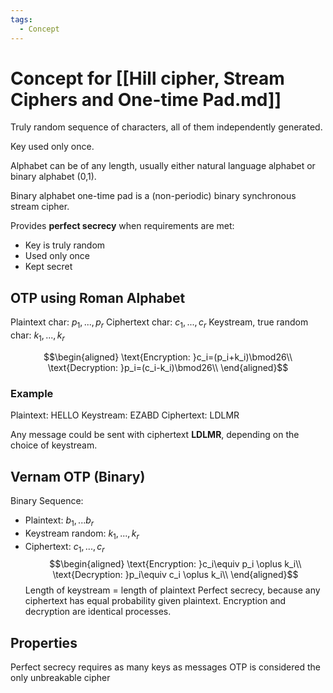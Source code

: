 ```yaml
---
tags:
  - Concept
---
```

# Concept for [[Hill cipher, Stream Ciphers and One-time Pad.md]]

Truly random sequence of characters, all of them independently generated.

Key used only once.

Alphabet can be of any length, usually either natural language alphabet or binary alphabet (0,1).

Binary alphabet one-time pad is a (non-periodic) binary synchronous stream cipher.

Provides **perfect secrecy** when requirements are met:
* Key is truly random
* Used only once
* Kept secret

## OTP using Roman Alphabet

Plaintext char: $p_1,...,p_r$
Ciphertext char: $c_1,...,c_r$
Keystream, true random char: $k_1,...,k_r$

$$\begin{aligned}
\text{Encryption: }c_i=(p_i+k_i)\bmod26\\
\text{Decryption: }p_i=(c_i-k_i)\bmod26\\
\end{aligned}$$
### Example

Plaintext:    HELLO
Keystream: EZABD
Ciphertext: LDLMR

Any message could be sent with ciphertext **LDLMR**, depending on the choice of keystream.

## Vernam OTP (Binary)

Binary Sequence:
* Plaintext: $b_1,...b_r$
* Keystream random: $k_1,...,k_r$
* Ciphertext: $c_1,...,c_r$
$$\begin{aligned}
\text{Encryption: }c_i\equiv p_i \oplus k_i\\
\text{Decryption: }p_i\equiv c_i \oplus k_i\\
\end{aligned}$$
Length of keystream = length of plaintext
Perfect secrecy, because any ciphertext has equal probability given plaintext.
Encryption and decryption are identical processes.

## Properties

Perfect secrecy requires as many keys as messages
OTP is considered the only unbreakable cipher
